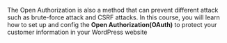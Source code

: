 The Open Authorization is also a method that can prevent different attack such as brute-force attack and CSRF attacks. In this course, you will learn how to set up and config the **Open Authorization(OAuth)** to protect your customer information in your WordPress website